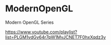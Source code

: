 # ModernOpenGL

Modern OpenGL Series

https://www.youtube.com/playlist?list=PLGM1vdGv64r7pW1MvJCNET7F0hxXqdz3y
